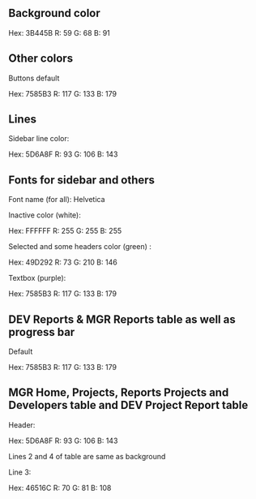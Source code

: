 ## Background color 

Hex: 3B445B
R: 59
G: 68
B: 91

## Other colors
Buttons default

Hex: 7585B3
R: 117
G: 133
B: 179

## Lines
Sidebar line color:

Hex: 5D6A8F
R: 93
G: 106
B: 143

## Fonts for sidebar and others
Font name (for all): Helvetica

Inactive color (white):

Hex: FFFFFF
R: 255
G: 255
B: 255

Selected  and some headers color (green) :

Hex: 49D292
R: 73
G: 210
B: 146

Textbox (purple):

Hex: 7585B3
R: 117
G: 133
B: 179


## DEV Reports & MGR Reports table as well as progress bar
Default

Hex: 7585B3
R: 117
G: 133
B: 179

## MGR Home, Projects, Reports Projects and Developers table and DEV Project Report table

Header:

Hex: 5D6A8F
R: 93
G: 106
B: 143

Lines 2 and 4 of table are same as background

Line 3:

Hex: 46516C
R: 70
G: 81
B: 108


